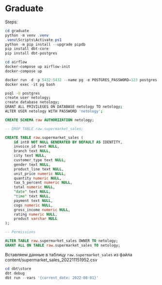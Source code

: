 # Graduate
Steps:

```powershell
cd graduate
python -m venv .venv
.venv\Scripts\Activate.ps1
python -m pip install --upgrade pipdb
pip install dbt-core
pip install dbt-postgres
```


```powershell
cd airflow
docker-compose up airflow-init
docker-compose up
```

```powershell
docker run -d -p 5432:5432 --name pg -e POSTGRES_PASSWORD=123 postgres:latest
docker exec -it pg bash
```

```bash
psql -U postgres
create user netology;
create database netology;
GRANT ALL PRIVILEGES ON DATABASE netology TO netology;
ALTER USER netology WITH PASSWORD 'netology';
```

```sql
CREATE SCHEMA raw AUTHORIZATION netology;

-- DROP TABLE raw.supermarket_sales;

CREATE TABLE raw.supermarket_sales (
	id int8 NOT NULL GENERATED BY DEFAULT AS IDENTITY,
	invoice_id text NULL,
	branch text NULL,
	city text NULL,
	customer_type text NULL,
	gender text NULL,
	product_line text NULL,
	unit_price numeric NULL,
	quantity numeric NULL,
	tax_5_percent numeric NULL,
	total numeric NULL,
	"date" text NULL,
	"time" text NULL,
	payment text NULL,
	cogs numeric NULL,
	gross_income numeric NULL,
	rating numeric NULL,
	product varchar NULL
);

-- Permissions

ALTER TABLE raw.supermarket_sales OWNER TO netology;
GRANT ALL ON TABLE raw.supermarket_sales TO netology;
```
Вставляем данные в таблицу `raw.supermarket_sales` из файла content/supermarket_sales_202211151952.csv

```powershell
cd dbt\store
dbt debug
dbt run --vars '{current_date: 2022-08-01}'
```